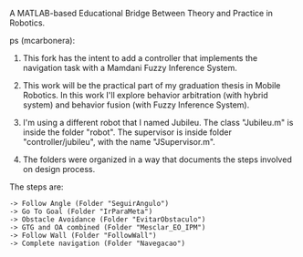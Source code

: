 A MATLAB-based Educational Bridge Between Theory and Practice in Robotics.

ps (mcarbonera):

1. This fork has the intent to add a controller that implements the navigation task with a Mamdani Fuzzy Inference System.

2. This work will be the practical part of my graduation thesis in Mobile Robotics. In this work I'll explore behavior arbitration (with hybrid system) and behavior fusion (with Fuzzy Inference System).

3. I'm using a different robot that I named Jubileu. The class "Jubileu.m" is inside the folder "robot". The supervisor is inside folder "controller/jubileu", with the name "JSupervisor.m".
	
4. The folders were organized in a way that documents the steps involved on design process. 

The steps are: 
	
	-> Follow Angle (Folder "SeguirAngulo")
	-> Go To Goal (Folder "IrParaMeta")
	-> Obstacle Avoidance (Folder "EvitarObstaculo")
	-> GTG and OA combined (Folder "Mesclar_EO_IPM")
	-> Follow Wall (Folder "FollowWall")
	-> Complete navigation (Folder "Navegacao")
